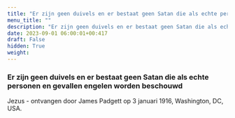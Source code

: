```yaml
---
title: "Er zijn geen duivels en er bestaat geen Satan die als echte personen en gevallen engelen worden beschouwd"
menu_title: ""
description: "Er zijn geen duivels en er bestaat geen Satan die als echte personen en gevallen engelen worden beschouwd"
date: 2023-09-01 06:00:01+00:417
draft: False
hidden: True
weight:
---
```

### Er zijn geen duivels en er bestaat geen Satan die als echte personen en gevallen engelen worden beschouwd

Jezus - ontvangen door James Padgett op 3 januari 1916, Washington, DC, USA.
